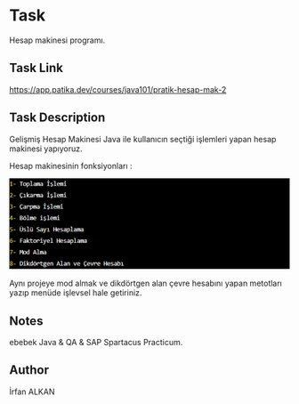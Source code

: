 # Task
Hesap makinesi programı.

## Task Link
https://app.patika.dev/courses/java101/pratik-hesap-mak-2

## Task Description
Gelişmiş Hesap Makinesi
Java ile kullanıcın seçtiği işlemleri yapan hesap makinesi yapıyoruz.

Hesap makinesinin fonksiyonları :

![img.png](img.png)

Aynı projeye mod almak ve dikdörtgen alan çevre hesabını yapan metotları yazıp menüde işlevsel hale getiriniz.

## Notes
ebebek Java & QA & SAP Spartacus Practicum.

## Author
İrfan ALKAN
